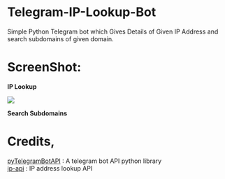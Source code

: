# Telegram-IP-Lookup-Bot
Simple Python Telegram bot which Gives Details of Given IP Address and search subdomains of given domain.

# ScreenShot:
<b>IP Lookup</b>

<img src="https://github.com/itsAPK/Telegram-IP-Lookup-Bot/blob/master/Screenshot%20(791).png">

<b>Search Subdomains</b>

# Credits,

[pyTelegramBotAPI](https://github.com/eternnoir/pyTelegramBotAPI) : A telegram bot API python library<br/>
[ip-api](http://ip-api.com) : IP address lookup API
